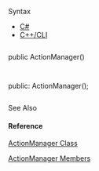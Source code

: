 Syntax

* [C#](#i-syntax-CS)
* [C++/CLI](#i-syntax-CPP2005)

```
```
public ActionManager()
```
```

```
```
public:
ActionManager();
```
```



See Also

#### Reference

[ActionManager Class](Eplan.EplApi.AFu~Eplan.EplApi.ApplicationFramework.ActionManager.html)
  
[ActionManager Members](Eplan.EplApi.AFu~Eplan.EplApi.ApplicationFramework.ActionManager_members.html)